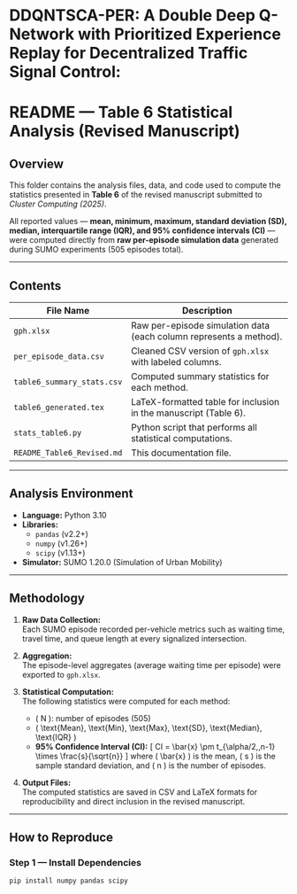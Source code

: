# DDQNTSCA-PER: A Double Deep Q-Network with Prioritized Experience Replay for Decentralized Traffic Signal Control: 
# README — Table 6 Statistical Analysis (Revised Manuscript)

## Overview
This folder contains the analysis files, data, and code used to compute the
statistics presented in **Table 6** of the revised manuscript submitted to
*Cluster Computing (2025)*.

All reported values — **mean, minimum, maximum, standard deviation (SD),
median, interquartile range (IQR), and 95% confidence intervals (CI)** —
were computed directly from **raw per-episode simulation data** generated
during SUMO experiments (505 episodes total).

---

## Contents

| File Name | Description |
|------------|--------------|
| `gph.xlsx` | Raw per-episode simulation data (each column represents a method). |
| `per_episode_data.csv` | Cleaned CSV version of `gph.xlsx` with labeled columns. |
| `table6_summary_stats.csv` | Computed summary statistics for each method. |
| `table6_generated.tex` | LaTeX-formatted table for inclusion in the manuscript (Table 6). |
| `stats_table6.py` | Python script that performs all statistical computations. |
| `README_Table6_Revised.md` | This documentation file. |

---

## Analysis Environment

- **Language:** Python 3.10  
- **Libraries:**  
  - `pandas` (v2.2+)  
  - `numpy` (v1.26+)  
  - `scipy` (v1.13+)  
- **Simulator:** SUMO 1.20.0 (Simulation of Urban Mobility)

---

## Methodology

1. **Raw Data Collection:**  
   Each SUMO episode recorded per-vehicle metrics such as waiting time,
   travel time, and queue length at every signalized intersection.

2. **Aggregation:**  
   The episode-level aggregates (average waiting time per episode) were
   exported to `gph.xlsx`.

3. **Statistical Computation:**  
   The following statistics were computed for each method:

   - \( N \): number of episodes (505)  
   - \( \text{Mean}, \text{Min}, \text{Max}, \text{SD}, \text{Median}, \text{IQR} \)
   - **95% Confidence Interval (CI):**
     \[
     CI = \bar{x} \pm t_{\alpha/2,\,n-1} \times \frac{s}{\sqrt{n}}
     \]
     where \( \bar{x} \) is the mean, \( s \) is the sample standard deviation,
     and \( n \) is the number of episodes.

4. **Output Files:**  
   The computed statistics are saved in CSV and LaTeX formats for
   reproducibility and direct inclusion in the revised manuscript.

---

## How to Reproduce

### Step 1 — Install Dependencies
```bash
pip install numpy pandas scipy
